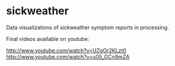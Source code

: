 sickweather
===========

Data visualizations of sickweather symptom reports in processing.  

Final videos available on youtube: 

http://www.youtube.com/watch?v=UZgOr2KLzt0
http://www.youtube.com/watch?v=u05_GCn9mZA
